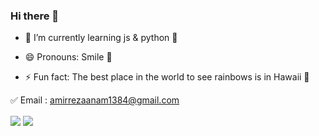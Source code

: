 ###                                                         Hi there 👋




- 🌱 I’m currently learning js & python 🎩

- 😄 Pronouns: Smile 🎩

- ⚡ Fun fact: The best place in the world to see rainbows is in Hawaii 🎩

✅ Email : amirrezaanam1384@gmail.com


<a href="https://github.com/Mr0-0Magician">
<img align="center" src="https://github-readme-stats.vercel.app/api?username=Mr0-0Magician&show_icons=true&count_private=true&include_all_commits=true&theme=highcontrast" /></a>

<a href="https://github.com/Mr0-0Magician">
<img align="center" src="https://github-readme-stats.vercel.app/api/top-langs/?username=Mr0-0Magician&theme=highcontrast" />
</a>
